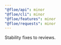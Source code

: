 ```yaml
---
"@floe/api": minor
"@floe/cli": minor
"@floe/features": minor
"@floe/requests": minor
---
```


Stability fixes to reviews.
